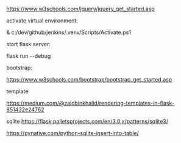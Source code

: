 https://www.w3schools.com/jquery/jquery_get_started.asp

activate virtual environment:

& c:/dev/github/jenkins/.venv/Scripts/Activate.ps1


start flask server:

flask run --debug

bootstrap:

https://www.w3schools.com/bootstrap/bootstrap_get_started.asp


template:

https://medium.com/@zaidbinkhalid/rendering-templates-in-flask-851432e24762


sqlite
https://flask.palletsprojects.com/en/3.0.x/patterns/sqlite3/


https://pynative.com/python-sqlite-insert-into-table/
